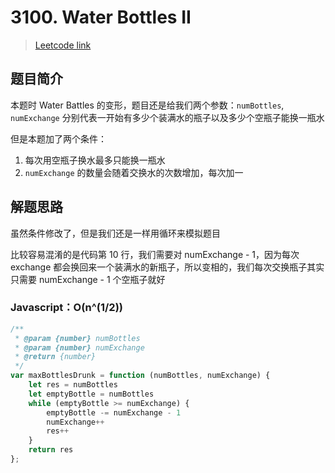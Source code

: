 # 3100. Water Bottles II

> [Leetcode link](https://leetcode.com/problems/water-bottles-ii)

## 题目简介

本题时 Water Battles 的变形，题目还是给我们两个参数：`numBottles`, `numExchange` 分别代表一开始有多少个装满水的瓶子以及多少个空瓶子能换一瓶水

但是本题加了两个条件：

1. 每次用空瓶子换水最多只能换一瓶水
2. `numExchange` 的数量会随着交换水的次数增加，每次加一

## 解题思路

虽然条件修改了，但是我们还是一样用循环来模拟题目

比较容易混淆的是代码第 10 行，我们需要对 numExchange - 1，因为每次 exchange 都会换回来一个装满水的新瓶子，所以变相的，我们每次交换瓶子其实只需要 numExchange - 1 个空瓶子就好

### Javascript：O(n^(1/2))

```javascript
/**
 * @param {number} numBottles
 * @param {number} numExchange
 * @return {number}
 */
var maxBottlesDrunk = function (numBottles, numExchange) {
    let res = numBottles
    let emptyBottle = numBottles
    while (emptyBottle >= numExchange) {
        emptyBottle -= numExchange - 1
        numExchange++
        res++
    }
    return res
};
```
